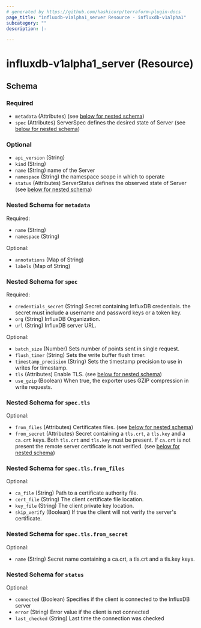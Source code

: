 ```yaml
---
# generated by https://github.com/hashicorp/terraform-plugin-docs
page_title: "influxdb-v1alpha1_server Resource - influxdb-v1alpha1"
subcategory: ""
description: |-
  
---
```


# influxdb-v1alpha1_server (Resource)





<!-- schema generated by tfplugindocs -->
## Schema

### Required

- `metadata` (Attributes) (see [below for nested schema](#nestedatt--metadata))
- `spec` (Attributes) ServerSpec defines the desired state of Server (see [below for nested schema](#nestedatt--spec))

### Optional

- `api_version` (String)
- `kind` (String)
- `name` (String) name of the Server
- `namespace` (String) the namespace scope in which to operate
- `status` (Attributes) ServerStatus defines the observed state of Server (see [below for nested schema](#nestedatt--status))

<a id="nestedatt--metadata"></a>
### Nested Schema for `metadata`

Required:

- `name` (String)
- `namespace` (String)

Optional:

- `annotations` (Map of String)
- `labels` (Map of String)


<a id="nestedatt--spec"></a>
### Nested Schema for `spec`

Required:

- `credentials_secret` (String) Secret containing InfluxDB credentials.
the secret must include a username and password keys or a token key.
- `org` (String) InfluxDB Organization.
- `url` (String) InfluxDB server URL.

Optional:

- `batch_size` (Number) Sets number of points sent in single request.
- `flush_timer` (String) Sets the write buffer flush timer.
- `timestamp_precision` (String) Sets the timestamp precision to use in writes for timestamp.
- `tls` (Attributes) Enable TLS. (see [below for nested schema](#nestedatt--spec--tls))
- `use_gzip` (Boolean) When true, the exporter uses GZIP compression in write requests.

<a id="nestedatt--spec--tls"></a>
### Nested Schema for `spec.tls`

Optional:

- `from_files` (Attributes) Certificates files. (see [below for nested schema](#nestedatt--spec--tls--from_files))
- `from_secret` (Attributes) Secret containing a `tls.crt`, a `tls.key` and a `ca.crt` keys.
Both `tls.crt` and `tls.key` must be present. If `ca.crt` is not present
the remote server certificate is not verified. (see [below for nested schema](#nestedatt--spec--tls--from_secret))

<a id="nestedatt--spec--tls--from_files"></a>
### Nested Schema for `spec.tls.from_files`

Optional:

- `ca_file` (String) Path to a certificate authority file.
- `cert_file` (String) The client certificate file location.
- `key_file` (String) The client private key location.
- `skip_verify` (Boolean) If true the client will not verify the server's certificate.


<a id="nestedatt--spec--tls--from_secret"></a>
### Nested Schema for `spec.tls.from_secret`

Optional:

- `name` (String) Secret name containing a ca.crt, a tls.crt and a tls.key keys.




<a id="nestedatt--status"></a>
### Nested Schema for `status`

Optional:

- `connected` (Boolean) Specifies if the client is connected to the InfluxDB server
- `error` (String) Error value if the client is not connected
- `last_checked` (String) Last time the connection was checked
